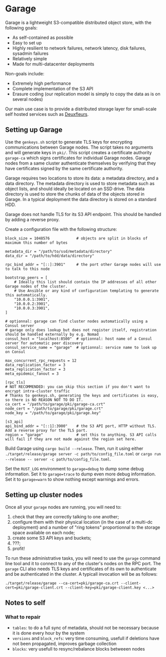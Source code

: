 # Garage

Garage is a lightweight S3-compatible distributed object store, with the following goals:

- As self-contained as possible
- Easy to set up
- Highly resilient to network failures, network latency, disk failures, sysadmin failures
- Relatively simple
- Made for multi-datacenter deployments

Non-goals include:

- Extremely high performance
- Complete implementation of the S3 API
- Erasure coding (our replication model is simply to copy the data as is on several nodes)

Our main use case is to provide a distributed storage layer for small-scale self hosted services such as [Deuxfleurs](https://deuxfleurs.fr).

## Setting up Garage

Use the `genkeys.sh` script to generate TLS keys for encrypting communications between Garage nodes.
The script takes no arguments and will generate keys in `pki/`.
This script creates a certificate authority `garage-ca` which signs certificates for individual Garage nodes.
Garage nodes from a same cluster authenticate themselves by verifying that they have certificates signed by the same certificate authority.

Garage requires two locations to store its data: a metadata directory, and a data directory.
The metadata directory is used to store metadata such as object lists, and should ideally be located on an SSD drive.
The data directory is used to store the chunks of data of the objects stored in Garage.
In a typical deployment the data directory is stored on a standard HDD.

Garage does not handle TLS for its S3 API endpoint. This should be handled by adding a reverse proxy.

Create a configuration file with the following structure:

```
block_size = 1048576			# objects are split in blocks of maximum this number of bytes

metadata_dir = "/path/to/ssd/metadata/directory"
data_dir = "/path/to/hdd/data/directory"

rpc_bind_addr = "[::]:3901"		# the port other Garage nodes will use to talk to this node

bootstrap_peers = [
	# Ideally this list should contain the IP addresses of all other Garage nodes of the cluster.
	# Use Ansible or any kind of configuration templating to generate this automatically.
	"10.0.0.1:3901",
	"10.0.0.2:3901",
	"10.0.0.3:3901",
]

# optionnal: garage can find cluster nodes automatically using a Consul server
# garage only does lookup but does not register itself, registration should be handled externally by e.g. Nomad
consul_host = "localhost:8500"	# optionnal: host name of a Consul server for automatic peer discovery
consul_service_name = "garage"  # optionnal: service name to look up on Consul

max_concurrent_rpc_requests = 12
data_replication_factor = 3
meta_replication_factor = 3
meta_epidemic_fanout = 3

[rpc_tls]
# NOT RECOMMENDED: you can skip this section if you don't want to encrypt intra-cluster traffic
# Thanks to genkeys.sh, generating the keys and certificates is easy, so there is NO REASON NOT TO DO IT.
ca_cert = "/path/to/garage/pki/garage-ca.crt"
node_cert = "/path/to/garage/pki/garage.crt"
node_key = "/path/to/garage/pki/garage.key"

[s3_api]
api_bind_addr = "[::1]:3900"	# the S3 API port, HTTP without TLS. Add a reverse proxy for the TLS part.
region = "garage"				# set this to anything. S3 API calls will fail if they are not made against the region set here.
```

Build Garage using `cargo build --release`.
Then, run it using either `./target/release/garage server -c path/to/config_file.toml` or `cargo run --release -- server -c path/to/config_file.toml`.

Set the `RUST_LOG` environment to `garage=debug` to dump some debug information.
Set it to `garage=trace` to dump even more debug information.
Set it to `garage=warn` to show nothing except warnings and errors.

## Setting up cluster nodes

Once all your `garage` nodes are running, you will need to:

1. check that they are correctly talking to one another;
2. configure them with their physical location (in the case of a multi-dc deployment) and a number of "ring tokens" proportionnal to the storage space available on each node;
3. create some S3 API keys and buckets;
4. ???;
5. profit!

To run these administrative tasks, you will need to use the `garage` command line tool and it to connect to any of the cluster's nodes on the RPC port.
The `garage` CLI also needs TLS keys and certificates of its own to authenticate and be authenticated in the cluster.
A typicall invocation will be as follows:

```
./target/release/garage --ca-cert=pki/garage-ca.crt --client-cert=pki/garage-client.crt --client-key=pki/garage-client.key <...>
```


## Notes to self

### What to repair

- `tables`: to do a full sync of metadata, should not be necessary because it is done every hour by the system
- `versions` and `block_refs`: very time consuming, usefull if deletions have not been propagated, improves garbage collection
- `blocks`: very usefull to resync/rebalance blocks betweeen nodes
